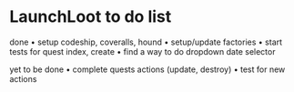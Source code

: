 # LaunchLoot to do list
done
• setup codeship, coveralls, hound
• setup/update factories
• start tests for quest index, create
• find a way to do dropdown date selector

yet to be done
• complete quests actions (update, destroy)
• test for new actions
